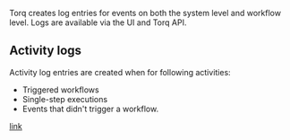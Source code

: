 Torq creates log entries for events on both the system level and workflow level. Logs are available via the UI and Torq API.

## Activity logs
Activity log entries are created when for following activities:

- Triggered workflows
- Single-step executions
- Events that didn't trigger a workflow.

[link](https://storage.googleapis.com/stackpulse-public/pagerduty_steps_config.png)
